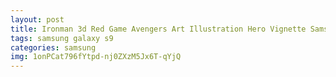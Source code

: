 ```yaml
---
layout: post
title: Ironman 3d Red Game Avengers Art Illustration Hero Vignette Samsung Galaxy S9 Case
tags: samsung galaxy s9
categories: samsung
img: 1onPCat796fYtpd-nj0ZXzM5Jx6T-qYjQ
---
```

